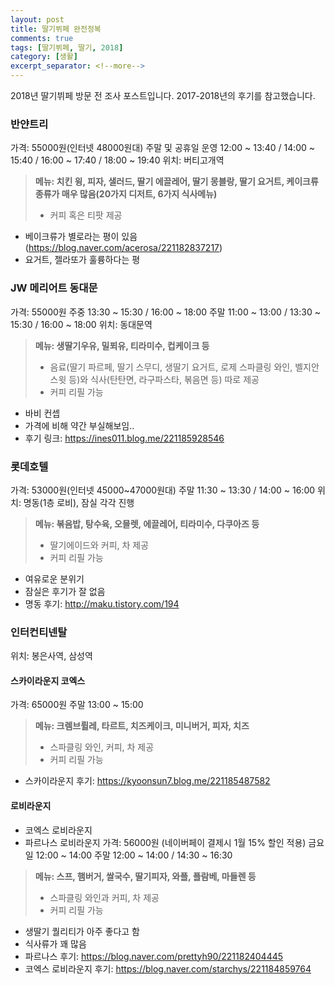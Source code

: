 ```yaml
---
layout: post
title: 딸기뷔페 완전정복
comments: true
tags: [딸기뷔페, 딸기, 2018]
category: [생활]
excerpt_separator: <!--more-->
---
```


2018년 딸기뷔페 방문 전 조사 포스트입니다. 2017-2018년의 후기를 참고했습니다.
<!--more-->

### 반얀트리
가격: 55000원(인터넷 48000원대)
주말 및 공휴일 운영
12:00 ~ 13:40 / 14:00 ~ 15:40 / 16:00 ~ 17:40 / 18:00 ~ 19:40
위치: 버티고개역
> **메뉴: 치킨 윙, 피자, 샐러드,  딸기 에끌레어, 딸기 몽블랑, 딸기 요거트, 케이크류 종류가 매우 많음(20가지 디저트, 6가지 식사메뉴)**
> - 커피 혹은 티팟 제공


- 베이크류가 별로라는 평이 있음(https://blog.naver.com/acerosa/221182837217)
- 요거트, 젤라또가 훌륭하다는 평

### JW 메리어트 동대문
가격: 55000원
주중 13:30 ~ 15:30 / 16:00 ~ 18:00
주말 11:00 ~ 13:00 / 13:30 ~ 15:30 / 16:00 ~ 18:00
위치: 동대문역
> **메뉴: 생딸기우유, 밀푀유, 티라미수, 컵케이크 등**
> - 음료(딸기 파르페, 딸기 스무디, 생딸기 요거트, 로제 스파클링 와인, 벨지안 스윗 등)와 식사(탄탄면, 라구파스타, 볶음면 등) 따로 제공
> - 커피 리필 가능


- 바비 컨셉
- 가격에 비해 약간 부실해보임..
- 후기 링크: https://ines011.blog.me/221185928546

### 롯데호텔
가격: 53000원(인터넷 45000~47000원대)
주말 11:30 ~ 13:30 / 14:00 ~ 16:00
위치: 명동(1층 로비), 잠실 각각 진행
> **메뉴: 볶음밥, 탕수육, 오믈렛, 에끌레어, 티라미수, 다쿠아즈 등**
> - 딸기에이드와 커피, 차 제공
> - 커피 리필 가능


- 여유로운 분위기
- 잠실은 후기가 잘 없음
- 명동 후기: http://maku.tistory.com/194

### 인터컨티넨탈
위치: 봉은사역, 삼성역
#### 스카이라운지 코엑스
가격: 65000원
주말 13:00 ~ 15:00
> **메뉴: 크렘브륄레, 타르트, 치즈케이크, 미니버거, 피자, 치즈**
> - 스파클링 와인, 커피, 차 제공
> - 커피 리필 가능


- 스카이라운지 후기: https://kyoonsun7.blog.me/221185487582

#### 로비라운지
- 코엑스 로비라운지
- 파르나스 로비라운지
가격: 56000원
(네이버페이 결제시 1월 15% 할인 적용)
금요일 12:00 ~ 14:00
주말 12:00 ~ 14:00 / 14:30 ~ 16:30
> **메뉴: 스프, 햄버거, 쌀국수, 딸기피자, 와플, 플람베, 마들렌 등**
> - 스파클링 와인과 커피, 차 제공
> - 커피 리필 가능



- 생딸기 퀄리티가 아주 좋다고 함
- 식사류가 꽤 많음
- 파르나스 후기: https://blog.naver.com/prettyh90/221182404445
- 코엑스 로비라운지 후기: https://blog.naver.com/starchys/221184859764